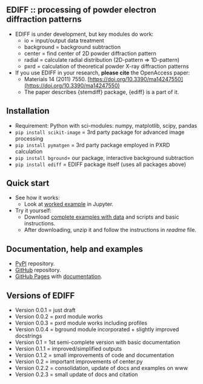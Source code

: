 EDIFF :: processing of powder electron diffraction patterns
-----------------------------------------------------------
* EDIFF is under development, but key modules do work:
    - io = input/output data treatment
	- background = background subtraction
	- center = find center of 2D powder diffraction pattern
	- radial = calculate radial distribution (2D-pattern &rArr; 1D-pattern) 
	- pxrd = calculation of theoretical powder X-ray diffraction patterns
* If you use EDIFF in your research, **please cite** the OpenAccess paper:
	- Materials 14 (2011) 7550.
	  [https://doi.org/10.3390/ma14247550](https://doi.org/10.3390/ma14247550)
	- The paper describes {stemdiff} package, {ediff} is a part of it.

Installation
------------
* Requirement: Python with sci-modules: numpy, matplotlib, scipy, pandas
* `pip install scikit-image` = 3rd party package for advanced image processing 
* `pip install pymatgen` = 3rd party package employed in PXRD calculation
* `pip install bground`= our package, interactive background subtraction
* `pip install ediff` = EDIFF package itself (uses all packages above)

Quick start
-----------
* See how it works:
	- Look at [worked example](https://www.dropbox.com/scl/fi/3hb78voxd17wb3fzh9n1p/01_ediff_au.nb.pdf?rlkey=qmbvwaw80o1gbe262hwgjvmgx&dl=0)
      in Jupyter.
* Try it yourself:
	- Download [complete examples with data](https://www.dropbox.com/scl/fo/td6rkdgp2usxosj1vqeku/h?rlkey=41carfdej5h2f8f4yscbuvagm&dl=0)
	  and scripts and basic instructions.
	- After downloading, unzip it and follow the instructions in *readme* file.

Documentation, help and examples
--------------------------------
* [PyPI](https://pypi.org/project/ediff) repository.
* [GitHub](https://github.com/mirekslouf/ediff) repository.
* [GitHub Pages](https://mirekslouf.github.io/ediff/)
  with [documentation](https://mirekslouf.github.io/ediff/docs).

Versions of EDIFF
-----------------

* Version 0.0.1 = just draft
* Version 0.0.2 = pxrd module works
* Version 0.0.3 = pxrd module works including profiles
* Version 0.0.4 = bground module incorporated + slightly improved docstrings
* Version 0.1   = 1st semi-complete version with basic documentation
* Version 0.1.1 = improved/simplified outputs
* Version 0.1.2 = small improvements of code and documentation
* Version 0.2   = important improvements of center.py
* Version 0.2.2 = consolidation, update of docs and examples on www
* Version 0.2.3 = small update of docs and citation

